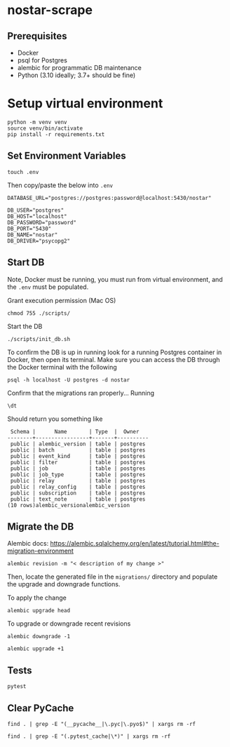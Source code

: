 # nostar-scrape

## Prerequisites
- Docker
- psql for Postgres
- alembic for programmatic DB maintenance
- Python (3.10 ideally; 3.7+ should be fine)

# Setup virtual environment
```
python -m venv venv
source venv/bin/activate
pip install -r requirements.txt
```

## Set Environment Variables
```
touch .env
```
Then copy/paste the below into `.env`
```
DATABASE_URL="postgres://postgres:password@localhost:5430/nostar"

DB_USER="postgres"
DB_HOST="localhost"
DB_PASSWORD="password"
DB_PORT="5430"
DB_NAME="nostar"
DB_DRIVER="psycopg2"
```

## Start DB
Note, Docker must be running, you must run from virtual environment, and the `.env` must be populated.

Grant execution permission (Mac OS)
```
chmod 755 ./scripts/
```

Start the DB
```
./scripts/init_db.sh
```

To confirm the DB is up in running look for a running Postgres container in Docker, then open its terminal.
Make sure you can access the DB through the Docker terminal with the following
```
psql -h localhost -U postgres -d nostar
```
Confirm that the migrations ran properly... Running
```
\dt
```
Should return you something like
```
 Schema |      Name       | Type  |  Owner   
--------+-----------------+-------+----------
 public | alembic_version | table | postgres
 public | batch           | table | postgres
 public | event_kind      | table | postgres
 public | filter          | table | postgres
 public | job             | table | postgres
 public | job_type        | table | postgres
 public | relay           | table | postgres
 public | relay_config    | table | postgres
 public | subscription    | table | postgres
 public | text_note       | table | postgres
(10 rows)alembic_versionalembic_version
```
## Migrate the DB
Alembic docs: https://alembic.sqlalchemy.org/en/latest/tutorial.html#the-migration-environment
```
alembic revision -m "< description of my change >"
```
Then, locate the generated file in the `migrations/` directory and populate the upgrade and downgrade
functions.

To apply the change
```
alembic upgrade head
```

To upgrade or downgrade recent revisions
```
alembic downgrade -1
    
alembic upgrade +1
```
## Tests
```
pytest
```

## Clear PyCache
```
find . | grep -E "(__pycache__|\.pyc|\.pyo$)" | xargs rm -rf

find . | grep -E "(.pytest_cache|\*)" | xargs rm -rf
```